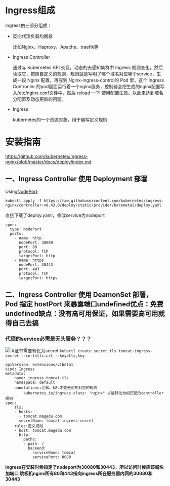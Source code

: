 # Ingress组成

Ingress由三部分组成：

*   反向代理负载均衡器
    
    比如Nginx、Haproxy、Apache、traefik等
    
*   Ingress Controller
    
    通过与 Kubernetes API 交互，动态的去感知集群中 Ingress 规则变化，然后读取它，按照自定义的规则，规则就是写明了哪个域名对应哪个service，生成一段 Nginx 配置，再写到 Nginx-ingress-control的 Pod 里，这个 Ingress Contronler 的pod里面运行着一个nginx服务，控制器会把生成的nginx配置写入/etc/nginx.conf文件中，然后 reload 一下 使用配置生效。以此来达到域名分配置及动态更新的问题。
    
*   Ingress
    
    kubernetes的一个资源对象，用于编写定义规则

# 安装指南
https://github.com/kubernetes/ingress-nginx/blob/master/docs/deploy/index.md

## 一、Ingress Controller 使用 Deployment 部署

Using[NodePort](https://kubernetes.io/docs/concepts/services-networking/service/#type-nodeport):

```
kubectl apply -f https://raw.githubusercontent.com/kubernetes/ingress-nginx/controller-v0.43.0/deploy/static/provider/baremetal/deploy.yaml
```
直接下载了deploy.yaml，修改service为nodeport
```
spec:
  type: NodePort
  ports:
    - name: http
      nodePort: 30080
      port: 80
      protocol: TCP
      targetPort: http
    - name: https
      nodePort: 30443
      port: 443
      protocol: TCP
      targetPort: https
```
## 二、Ingress Controller 使用 DeamonSet 部署，Pod 指定 hostPort 来暴露端口undefined优点：免费undefined缺点：没有高可用保证，如果需要高可用就得自己去搞
### **代理的service必需是无头服务？？？**
![](../images/screenshot_1565764264707.png)
 #证书需要转化为secret
`kubectl create secret tls tomcat-ingress-secret --cert=tls.crt --key=tls,key`
```
apiVersion: extensions/v1beta1
kind: Ingress
metadata:
    name: ingress-tomcat-tls
    namespace: default
    annotations:注解，k8s才能是别到对应的规则
        kubernetes.io/ingress.class: "nginx" 才能转化为相匹配的controller规则
spec:
    tls:
    - hosts:
      - tomcat.magedu.com
      secretName: tomcat-ingress-secret
    rules:定义规则
    - host: tomcat.magedu.com
      http:
        paths:
        - path: / 
          backend:
            serviceName: tomcat
            servicePort: 8080
```
**ingress在安装时候指定了nodeport为30080和30443，所以访问时候应该域名加端口
跳板机nginx所有80和443指向ingress所在服务器内网的30080和30443**